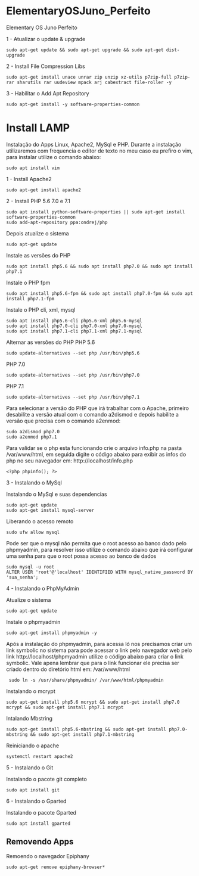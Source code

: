 # ElementaryOSJuno_Perfeito
Elementary OS Juno Perfeito 

1 - Atualizar o update & upgrade
```shell
sudo apt-get update && sudo apt-get upgrade && sudo apt-get dist-upgrade
```

2 - Install File Compression Libs
```shell
sudo apt-get install unace unrar zip unzip xz-utils p7zip-full p7zip-rar sharutils rar uudeview mpack arj cabextract file-roller -y
```

3 - Habilitar o Add Apt Repository
```shell
sudo apt-get install -y software-properties-common
```
# Install LAMP
Instalação do Apps Linux, Apache2, MySql e PHP.
Durante a instalação utilizaremos com frequencia o editor de texto no meu caso eu prefiro o vim, para instalar utilize o comando abaixo:

```shell
sudo apt install vim
```


1 - Install Apache2
```shell
sudo apt-get install apache2
```
2 - Install PHP 5.6 7.0 e 7.1
```shell
sudo apt install python-software-properties || sudo apt-get install software-properties-common
sudo add-apt-repository ppa:ondrej/php
```

Depois atualize o sistema
```shell
sudo apt-get update
```

Instale as versões do PHP
```shell
sudo apt install php5.6 && sudo apt install php7.0 && sudo apt install php7.1
```

Instale o PHP fpm
```shell
sudo apt install php5.6-fpm && sudo apt install php7.0-fpm && sudo apt install php7.1-fpm
```

Instale o PHP cli, xml, mysql
```shell
sudo apt install php5.6-cli php5.6-xml php5.6-mysql
sudo apt install php7.0-cli php7.0-xml php7.0-mysql
sudo apt install php7.1-cli php7.1-xml php7.1-mysql
```

Alternar as versões do PHP
PHP 5.6
```shell
sudo update-alternatives --set php /usr/bin/php5.6
```

PHP 7.0
```shell
sudo update-alternatives --set php /usr/bin/php7.0
```

PHP 7.1
```shell
sudo update-alternatives --set php /usr/bin/php7.1
```

Para selecionar a versão do PHP que irá trabalhar com o Apache, primeiro desabilite a versão atual com o comando a2dismod e depois habilite a versão que precisa com o comando a2enmod:
```shell
sudo a2dismod php7.0
sudo a2enmod php7.1
```

Para validar se o php esta funcionando crie o arquivo info.php na pasta /var/www/html, em seguida digite o código abaixo para exibir as infos do php no seu navegador em: http://localhost/info.php

```shell
<?php phpinfo(); ?>
```

3 - Instalando o MySql 

Instalando o MySql e suas dependencias 
```shell
sudo apt-get update
sudo apt-get install mysql-server
```
Liberando o acesso remoto
```shell
sudo ufw allow mysql
```
Pode ser que o mysql não permita que o root acesso ao banco dado pelo phpmyadmin, para resolver isso utilize o comando abaixo que irá configurar uma senha para que o root possa acesso ao banco de dados 

```shell
sudo mysql -u root
ALTER USER 'root'@'localhost' IDENTIFIED WITH mysql_native_password BY 'sua_senha'; 
```
4 - Instalando o PhpMyAdmin

Atualize o sistema 
```shell
sudo apt-get update
```

Instale o phpmyadmin
```shell 
sudo apt-get install phpmyadmin -y
```

Após a instalação do phpmyadmin, para acessa ló nos precisamos criar um link symbolic no sistema para pode acessar o link pelo navegador web pelo link http://localhost/phpmyadmin utilize o código abaixo para criar o link symbolic. Vale apena lembrar que para o link funcionar ele precisa ser criado dentro do diretório html em: /var/www/html

```shell 
 sudo ln -s /usr/share/phpmyadmin/ /var/www/html/phpmyadmin 
```



Instalando o mcrypt
```shell
sudo apt-get install php5.6 mcrypt && sudo apt-get install php7.0 mcrypt && sudo apt-get install php7.1 mcrypt 
```

Intalando Mbstring
```shell
sudo apt-get install php5.6-mbstring && sudo apt-get install php7.0-mbstring && sudo apt-get install php7.1-mbstring 
```

Reiniciando o apache
```shell
systemctl restart apache2
```

5 - Instalando o Git 

Instalando o pacote git completo
```shell
sudo apt install git
```

6 - Instalando o Gparted

Instalando o pacote Gparted 
```shell
sudo apt install gparted
```

## Removendo Apps

Remoendo o navegador Epiphany
```shell
sudo apt-get remove epiphany-browser*
```

